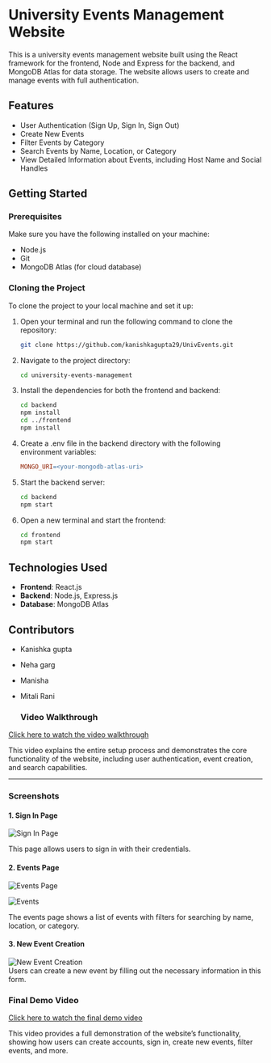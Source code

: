 # University Events Management Website

This is a university events management website built using the React framework for the frontend, Node and Express for the backend, and MongoDB Atlas for data storage. The website allows users to create and manage events with full authentication.

## Features
- User Authentication (Sign Up, Sign In, Sign Out)
- Create New Events
- Filter Events by Category
- Search Events by Name, Location, or Category
- View Detailed Information about Events, including Host Name and Social Handles

## Getting Started

### Prerequisites
Make sure you have the following installed on your machine:
- Node.js
- Git
- MongoDB Atlas (for cloud database)

### Cloning the Project

To clone the project to your local machine and set it up:

1. Open your terminal and run the following command to clone the repository:
   ```bash
   git clone https://github.com/kanishkagupta29/UnivEvents.git

2. Navigate to the project directory:
   ```bash
   cd university-events-management

3. Install the dependencies for both the frontend and backend:
   ```bash
   cd backend
   npm install
   cd ../frontend
   npm install

4. Create a .env file in the backend directory with the following environment variables:
   ```makefile
   MONGO_URI=<your-mongodb-atlas-uri>

5. Start the backend server:
   ```bash
   cd backend
   npm start

6. Open a new terminal and start the frontend:
   ```bash
   cd frontend
   npm start


## Technologies Used
- **Frontend**: React.js
- **Backend**: Node.js, Express.js
- **Database**: MongoDB Atlas

## Contributors
- Kanishka gupta
- Neha garg
- Manisha
- Mitali Rani

  ### Video Walkthrough

[Click here to watch the video walkthrough](https://your-video-link.com)

This video explains the entire setup process and demonstrates the core functionality of the website, including user authentication, event creation, and search capabilities.

---

### Screenshots

#### 1. Sign In Page
![Sign In Page](https://github.com/user-attachments/assets/cc0f2786-84f8-404b-9b9c-6ee0e9dbeafb)

This page allows users to sign in with their credentials.

#### 2. Events Page
![Events Page](https://github.com/user-attachments/assets/c78ccc42-0c6f-4ccb-b179-23fec944618e)
<br/>

![Events](https://github.com/user-attachments/assets/6f81d2f4-42d2-44c3-ae5d-1c017e7ce23f) 
<br/>

The events page shows a list of events with filters for searching by name, location, or category.

#### 3. New Event Creation
![New Event Creation](https://github.com/user-attachments/assets/36c0e185-ed2b-4b76-8be9-308b231fbc69)
<br/>
Users can create a new event by filling out the necessary information in this form.



### Final Demo Video

[Click here to watch the final demo video](https://your-final-demo-video-link.com)

This video provides a full demonstration of the website’s functionality, showing how users can create accounts, sign in, create new events, filter events, and more.





